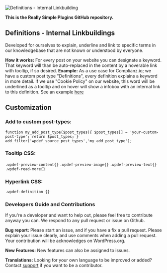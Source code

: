 ![Definitions - Internal Linkbuilding](https://really-simple-plugins.com/wp-content/uploads/2021/03/definitions-fuji-1.png)

**This is the Really Simple Plugins GitHub repository.**

## Definitions - Internal Linkbuildings

Developed for ourselves to explain, underline and link to specific terms in our knowledgebase that are not known or understood by everyone.

**How it works:** For every post on your website you can designate a keyword. That keyword will than be auto-replaced in the content by a hoverable link with tooltip, if so desired. 
**Example:** As a use case for Complianz.io; we have a custom post type "Definitions", every definition explains a keyword in more detail. If we use "Cookie Policy" on our website, this word will be underlined as a tooltip and on hover will show a infobox with an internal link to this definition. See an example [here](https://complianz.io/customizing-the-cookie-policy-templates/)

## Customization

### Add to custom post-types:

`function my_add_post_type($post_types){
        $post_types[] = 'your-custom-post-type';
        return $post_types;
    }
add_filter('wpdef_source_post_types','my_add_post_type');`

### Tooltip CSS:

`.wpdef-preview-content{}`
`.wpdef-preview-image{}`
`.wpdef-preview-text{}`
`.wpdef-read-more{}`

### Hyperlink CSS:

`.wpdef-definition {}`

### Developers Guide and Contributions

If you're a developer and want to help out, please feel free to contribute anyway you can. We respond to any pull request or issue on Github. 

**Bug report:** Please start an issue, and if you have a fix a pull request. Please explain your issue clearly, and use comments when adding a pull request. Your contribution will be acknowledges on WordPress.org.

**New Features:** New features can also be assigned to issues.

**Translations:** Looking for your own language to be improved or added? Contact [support](https://really-simple-plugins.com/contact/) if you want to be a contributor.

